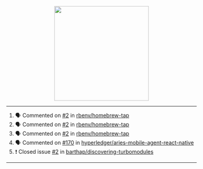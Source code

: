 <p align="center">
<img src="https://user-images.githubusercontent.com/61358536/126118557-75ac74a7-4655-4289-9a8d-e536322b7423.png" height="250" width="250"/>
</p>

---

<!--START_SECTION:activity-->
1. 🗣 Commented on [#2](https://github.com/rbenv/homebrew-tap/issues/2) in [rbenv/homebrew-tap](https://github.com/rbenv/homebrew-tap)
2. 🗣 Commented on [#2](https://github.com/rbenv/homebrew-tap/issues/2) in [rbenv/homebrew-tap](https://github.com/rbenv/homebrew-tap)
3. 🗣 Commented on [#2](https://github.com/rbenv/homebrew-tap/issues/2) in [rbenv/homebrew-tap](https://github.com/rbenv/homebrew-tap)
4. 🗣 Commented on [#170](https://github.com/hyperledger/aries-mobile-agent-react-native/issues/170) in [hyperledger/aries-mobile-agent-react-native](https://github.com/hyperledger/aries-mobile-agent-react-native)
5. ❗️ Closed issue [#2](https://github.com/barthap/discovering-turbomodules/issues/2) in [barthap/discovering-turbomodules](https://github.com/barthap/discovering-turbomodules)
<!--END_SECTION:activity-->

---
